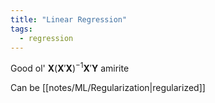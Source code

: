 ```yaml
---
title: "Linear Regression"
tags:
  - regression
---
```


Good ol' $\mathbf{X}(\mathbf{X}'\mathbf{X})^{-1}\mathbf{X}'\mathbf{Y}$ amirite

Can be [[notes/ML/Regularization|regularized]]